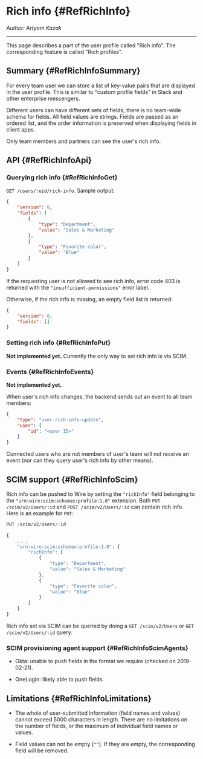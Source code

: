 # Rich info {#RefRichInfo}

_Author: Artyom Kazak_

---

This page describes a part of the user profile called "Rich info". The corresponding feature is called "Rich profiles".

## Summary {#RefRichInfoSummary}

For every team user we can store a list of key-value pairs that are displayed in the user profile. This is similar to "custom profile fields" in Slack and other enterprise messengers.

Different users can have different sets of fields; there is no team-wide schema for fields. All field values are strings. Fields are passed as an ordered list, and the order information is preserved when displaying fields in client apps.

Only team members and partners can see the user's rich info.

## API {#RefRichInfoApi}

### Querying rich info {#RefRichInfoGet}

`GET /users/:uid/rich-info`. Sample output:

```json
{
    "version": 0,
    "fields": [
        {
            "type": "Department",
            "value": "Sales & Marketing"
        },
        {
            "type": "Favorite color",
            "value": "Blue"
        }
    ]
}
```

If the requesting user is not allowed to see rich info, error code 403 is returned with the `"insufficient-permissions"` error label.

Otherwise, if the rich info is missing, an empty field list is returned:

```json
{
    "version": 0,
    "fields": []
}
```

### Setting rich info {#RefRichInfoPut}

**Not implemented yet.** Currently the only way to set rich info is via SCIM.

### Events {#RefRichInfoEvents}

**Not implemented yet.**

When user's rich info changes, the backend sends out an event to all team members:

```json
{
    "type": "user.rich-info-update",
    "user": {
        "id": "<user ID>"
    }
}
```

Connected users who are not members of user's team will not receive an event (nor can they query user's rich info by other means).

## SCIM support {#RefRichInfoScim}

Rich info can be pushed to Wire by setting the `"richInfo"` field belonging to the `"urn:wire:scim:schemas:profile:1.0"` extension. Both `PUT /scim/v2/Users/:id` and `POST /scim/v2/Users/:id` can contain rich info. Here is an example for `PUT`:

```javascript
PUT /scim/v2/Users/:id

{
    ...,
    "urn:wire:scim:schemas:profile:1.0": {
        "richInfo": [
            {
                "type": "Department",
                "value": "Sales & Marketing"
            },
            {
                "type": "Favorite color",
                "value": "Blue"
            }
        ]
    }
}
```

Rich info set via SCIM can be queried by doing a `GET /scim/v2/Users` or `GET /scim/v2/Users/:id` query.

### SCIM provisioning agent support {#RefRichInfoScimAgents}

* Okta: unable to push fields in the format we require (checked on 2019-02-21).

* OneLogin: likely able to push fields.

## Limitations {#RefRichInfoLimitations}

* The whole of user-submitted information (field names and values) cannot exceed 5000 characters in length. There are no limitations on the number of fields, or the maximum of individual field names or values.

* Field values can not be empty (`""`). If they are empty, the corresponding field will be removed.
